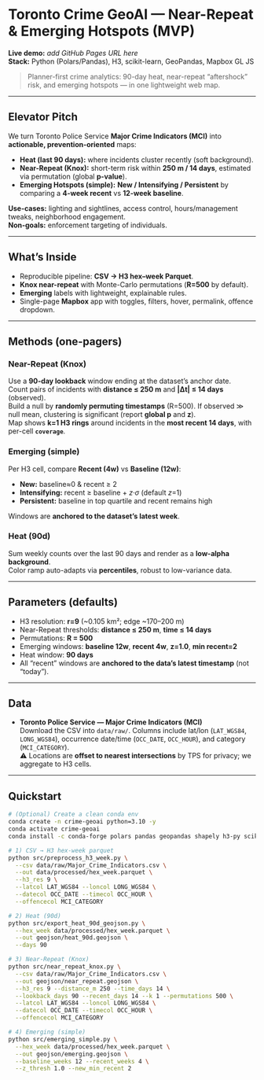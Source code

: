 # Toronto Crime GeoAI — Near-Repeat & Emerging Hotspots (MVP)

**Live demo:** _add GitHub Pages URL here_  
**Stack:** Python (Polars/Pandas), H3, scikit-learn, GeoPandas, Mapbox GL JS

> Planner-first crime analytics: 90-day heat, near-repeat “aftershock” risk, and emerging hotspots — in one lightweight web map.

---

## Elevator Pitch

We turn Toronto Police Service **Major Crime Indicators (MCI)** into **actionable, prevention-oriented** maps:

- **Heat (last 90 days):** where incidents cluster recently (soft background).
- **Near-Repeat (Knox):** short-term risk within **250 m / 14 days**, estimated via permutation (global **p-value**).
- **Emerging Hotspots (simple):** **New / Intensifying / Persistent** by comparing a **4-week recent** vs **12-week baseline**.

**Use-cases:** lighting and sightlines, access control, hours/management tweaks, neighborhood engagement.  
**Non-goals:** enforcement targeting of individuals.

---

## What’s Inside

- Reproducible pipeline: **CSV → H3 hex–week Parquet**.
- **Knox near-repeat** with Monte-Carlo permutations (**R=500** by default).
- **Emerging** labels with lightweight, explainable rules.
- Single-page **Mapbox** app with toggles, filters, hover, permalink, offence dropdown.

---

## Methods (one-pagers)

### Near-Repeat (Knox)
Use a **90-day lookback** window ending at the dataset’s anchor date.  
Count pairs of incidents with **distance ≤ 250 m** and **|Δt| ≤ 14 days** (observed).  
Build a null by **randomly permuting timestamps** (R=500). If observed ≫ null mean, clustering is significant (report **global p** and **z**).  
Map shows **k=1 H3 rings** around incidents in the **most recent 14 days**, with per-cell **`coverage`**.

### Emerging (simple)
Per H3 cell, compare **Recent (4w)** vs **Baseline (12w)**:
- **New:** baseline≈0 & recent ≥ 2
- **Intensifying:** recent ≥ baseline + _z·σ_ (default _z_=1)
- **Persistent:** baseline in top quartile and recent remains high

Windows are **anchored to the dataset’s latest week**.

### Heat (90d)
Sum weekly counts over the last 90 days and render as a **low-alpha background**.  
Color ramp auto-adapts via **percentiles**, robust to low-variance data.

---

## Parameters (defaults)

- H3 resolution: **r=9** (~0.105 km²; edge ~170–200 m)  
- Near-Repeat thresholds: **distance ≤ 250 m**, **time ≤ 14 days**  
- Permutations: **R = 500**  
- Emerging windows: **baseline 12w**, **recent 4w**, **z=1.0**, **min recent=2**  
- Heat window: **90 days**  
- All “recent” windows are **anchored to the data’s latest timestamp** (not “today”).

---

## Data

- **Toronto Police Service — Major Crime Indicators (MCI)**  
  Download the CSV into `data/raw/`. Columns include lat/lon (`LAT_WGS84`, `LONG_WGS84`), occurrence date/time (`OCC_DATE`, `OCC_HOUR`), and category (`MCI_CATEGORY`).  
  ⚠️ Locations are **offset to nearest intersections** by TPS for privacy; we aggregate to H3 cells.

---

## Quickstart

```bash
# (Optional) Create a clean conda env
conda create -n crime-geoai python=3.10 -y
conda activate crime-geoai
conda install -c conda-forge polars pandas geopandas shapely h3-py scikit-learn pyarrow -y

# 1) CSV → H3 hex-week parquet
python src/preprocess_h3_week.py \
  --csv data/raw/Major_Crime_Indicators.csv \
  --out data/processed/hex_week.parquet \
  --h3_res 9 \
  --latcol LAT_WGS84 --loncol LONG_WGS84 \
  --datecol OCC_DATE --timecol OCC_HOUR \
  --offencecol MCI_CATEGORY

# 2) Heat (90d)
python src/export_heat_90d_geojson.py \
  --hex_week data/processed/hex_week.parquet \
  --out geojson/heat_90d.geojson \
  --days 90

# 3) Near-Repeat (Knox)
python src/near_repeat_knox.py \
  --csv data/raw/Major_Crime_Indicators.csv \
  --out geojson/near_repeat.geojson \
  --h3_res 9 --distance_m 250 --time_days 14 \
  --lookback_days 90 --recent_days 14 --k 1 --permutations 500 \
  --latcol LAT_WGS84 --loncol LONG_WGS84 \
  --datecol OCC_DATE --timecol OCC_HOUR \
  --offencecol MCI_CATEGORY

# 4) Emerging (simple)
python src/emerging_simple.py \
  --hex_week data/processed/hex_week.parquet \
  --out geojson/emerging.geojson \
  --baseline_weeks 12 --recent_weeks 4 \
  --z_thresh 1.0 --new_min_recent 2
